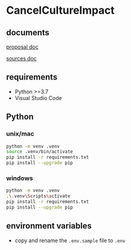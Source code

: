 # CancelCultureImpact

## documents

[proposal doc](https://docs.google.com/document/d/1S0muNYwRjl7VOUzLw-v1KjDehOk7LdciBJQU9CxBlw4/edit?usp=sharing)

[sources doc](https://docs.google.com/document/d/1KJt7lThCYl5oBB3CRr8RVsBoyyE6Fn29DxnZULeHuec/edit?usp=sharing)

## requirements

* Python >=3.7
* Visual Studio Code

## Python

### unix/mac
```bash
python -m venv .venv
source .venv/bin/activate
pip install -r requirements.txt
pip install --upgrade pip
```

### windows
```bash
python -m venv .venv
.\.venv\Scripts\activate
pip install -r requirements.txt
pip install --upgrade pip
```

## environment variables
* copy and rename the `.env.sample` file to `.env`
